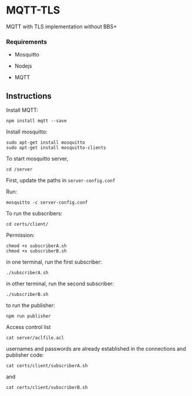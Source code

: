 # MQTT-TLS

MQTT with TLS implementation without BBS+

### Requirements

- Mosquitto

- Nodejs

- MQTT

## Instructions

Install MQTT:

```
npm install mqtt --save
```

Install mosquitto:

```
sudo apt-get install mosquitto
sudo apt-get install mosquitto-clients
```

To start mosquitto server,

```
cd /server
```

First, update the paths in `server-config.conf`

Run:

```
mosquitto -c server-config.conf
```

To run the subscribers:

```
cd certs/client/

```

Permission:

```
chmod +x subscriberA.sh
chmod +x subscriberB.sh

```

in one terminal, run the first subscriber:

```
./subscriberA.sh
```

in other terminal, run the second subscriber:

```
./subscriberB.sh
```

to run the publisher:

```
npm run publisher
```

Access control list

```
cat server/aclfile.acl
```

usernames and passwords are already established in the connections and publisher code:

```
cat certs/client/subscriberA.sh
```

and

```
cat certs/client/subscriberB.sh
```
